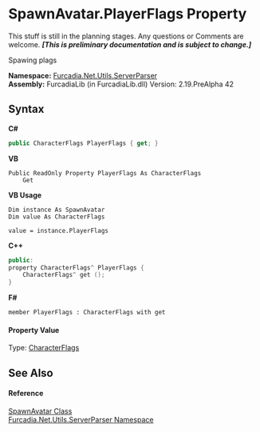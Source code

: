 # SpawnAvatar.PlayerFlags Property 
This stuff is still in the planning stages. Any questions or Comments are welcome. _**\[This is preliminary documentation and is subject to change.\]**_

Spawing plags

**Namespace:**&nbsp;<a href="N_Furcadia_Net_Utils_ServerParser">Furcadia.Net.Utils.ServerParser</a><br />**Assembly:**&nbsp;FurcadiaLib (in FurcadiaLib.dll) Version: 2.19.PreAlpha 42

## Syntax

**C#**<br />
``` C#
public CharacterFlags PlayerFlags { get; }
```

**VB**<br />
``` VB
Public ReadOnly Property PlayerFlags As CharacterFlags
	Get
```

**VB Usage**<br />
``` VB Usage
Dim instance As SpawnAvatar
Dim value As CharacterFlags

value = instance.PlayerFlags

```

**C++**<br />
``` C++
public:
property CharacterFlags^ PlayerFlags {
	CharacterFlags^ get ();
}
```

**F#**<br />
``` F#
member PlayerFlags : CharacterFlags with get

```


#### Property Value
Type: <a href="T_Furcadia_Movement_CharacterFlags">CharacterFlags</a>

## See Also


#### Reference
<a href="T_Furcadia_Net_Utils_ServerParser_SpawnAvatar">SpawnAvatar Class</a><br /><a href="N_Furcadia_Net_Utils_ServerParser">Furcadia.Net.Utils.ServerParser Namespace</a><br />